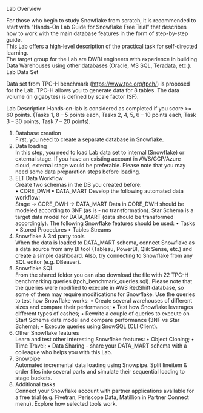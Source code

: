 Lab Overview

For those who begin to study Snowflake from scratch, it is recommended to start with “Hands-On Lab Guide for Snowflake Free Trial” that describes how to work with the main database features in the form of step-by-step guide.  
This Lab offers a high-level description of the practical task for self-directed learning.  
The target group for the Lab are DWBI engineers with experience in building Data Warehouses using other databases (Oracle, MS SQL, Teradata, etc.).  
Lab Data Set

Data set from TPC-H benchmark (https://www.tpc.org/tpch/) is proposed for the Lab. TPC-H allows you to generate data for 8 tables. The data volume (in gigabytes) is defined by scale factor (SF). 

Lab Description
Hands-on-lab is considered as completed if you score >= 60 points.
(Tasks 1, 8 – 5 points each, Tasks 2, 4, 5, 6 – 10 points each, Task 3 – 30 points, Task 7 – 20 points).

1.	Database creation  
First, you need to create a separate database in Snowflake.  
2.	Data loading  
In this step, you need to load Lab data set to internal (Snowflake) or external stage.  If you have an existing account in AWS/GCP/Azure cloud, external stage would be preferable. Please note that you may need some data preparation steps before loading.  
3.	ELT Data Workflow  
Create two schemas in the DB you created before:  
•	CORE_DWH
•	DATA_MART
Develop the following automated data workflow:  
Stage -> CORE_DWH -> DATA_MART
Data in CORE_DWH should be modeled according to 3NF (as is - no transformation). Star Schema is a target data model for DATA_MART (data should be transformed accordingly).
The following Snowflake features should be used:
•	Tasks
•	Stored Procedures
•	Tables Streams  
4.	Snowflake & 3rd party tools  
When the data is loaded to DATA_MART schema, connect Snowflake as a data source from any BI tool (Tableau, PowerBI, Qlik Sense, etc.) and create a simple dashboard.
Also, try connecting to Snowflake from any SQL editor (e.g. DBeaver).  
5.	Snowflake SQL  
From the shared folder you can also download the file with 22 TPC-H benchmarking queries (tpch_benchmark_queries.sql). Please note that the queries were modified to execute in AWS RedShift database, so some of them may require modifications for Snowflake. Use the queries to test how Snowflake works:
•	Create several warehouses of different sizes and compare their performance;
•	Test how Snowflake leverages different types of cashes; 
•	Rewrite a couple of queries to execute on Start Schema data model and compare performance (3NF vs Star Schema);
•	Execute queries using SnowSQL (CLI Client).  
6.	Other Snowflake features  
Learn and test other interesting Snowflake features:
•	Object Cloning;
•	Time Travel;
•	Data Sharing - share your DATA_MART schema with a colleague who helps you with this Lab. 
7.	Snowpipe  
Automated incremental data loading using Snowpipe. Split lineitem & order files into several parts and simulate their sequential loading to stage buckets.  
8.	Additional tasks  
Connect your Snowflake account with partner applications available for a free trial (e.g. Fivetran, Periscope Data, Matillion in Partner Connect menu). Explore how selected tools work.